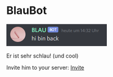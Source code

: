 # BlauBot

![](img/Discord_Vk6UUOMmbq.png)

Er ist sehr schlau! (und cool)

Invite him to your server: [Invite](https://discord.com/api/oauth2/authorize?client_id=738532931038871622&permissions=0&scope=bot%20applications.commands
)
